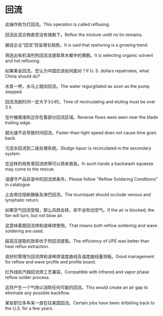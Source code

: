 # 回流

<p><span class="chinese">此操作称为打回流。</span><span class="english">This operation is called refluxing.</span></p>

<p><span class="chinese">回流此混合物直至没有锡剩下。</span><span class="english">Reflux the mixture untill no tin remains.</span></p>

<p><span class="chinese">据说企业“回流”将呈增长趋势。</span><span class="english">It is said that reshoring is a growing trend.</span></p>

<p><span class="chinese">筛选出有机溶剂热回流法提取草木樨中的黄酮。</span><span class="english">It is selecting organic solvent and hot refluxing.</span></p>

<p><span class="chinese">如果美金回流，您认为中国应该如何面对？</span><span class="english">If U. S. dollars repatriates, what China should do?</span></p>

<p><span class="chinese">水泵一停，水马上就向回流。</span><span class="english">The water regurgitated as soon as the pump stopped.</span></p>

<p><span class="chinese">回流洗脱时间一定大于3小时。</span><span class="english">Time of recirculating and eluting must be over 3 h.</span></p>

<p><span class="chinese">在叶栅尾缘附近存在着部分回流区域。</span><span class="english">Reverse flows were seen near the blade trailing edge.</span></p>

<p><span class="chinese">超光速不会导致时间回流。</span><span class="english">Faster-than-light speed does not cause time goes back.</span></p>

<p><span class="chinese">污泥水回流到二级处理系统。</span><span class="english">Sludge liquor is recirculated in the secondary system.</span></p>

<p><span class="chinese">在这样的局势里回流挤牌可以用来救急。</span><span class="english">In such hands a backwash squeeze may come to the rescue.</span></p>

<p><span class="chinese">请遵守产品目录中的回流焊条件。</span><span class="english">Please follow "Reflow Soldering Conditions" in catalogue.</span></p>

<p><span class="chinese">止血带应阻断静脉及淋巴回流。</span><span class="english">The tourniquet should occlude venous and lymphatic return.</span></p>

<p><span class="chinese">如果空气回流受阻，那么风扇会转，却不会吹动空气。</span><span class="english">If the air is blocked, the fan will turn, but not blow air.</span></p>

<p><span class="chinese">这意味着既回流焊和波峰焊使用。</span><span class="english">That means both reflow soldering and wave soldering are used.</span></p>

<p><span class="chinese">超高压提取的效率优于热回流提取。</span><span class="english">The efficiency of UPE was better than heat reflux extraction.</span></p>

<p><span class="chinese">良好的管理为回流焊和波峰焊温度曲线及温度曲线量测板。</span><span class="english">Good management for reflow and wave profile and profile board.</span></p>

<p><span class="chinese">红外线和汽相回流焊工艺兼容。</span><span class="english">Compatible with infrared and vapor phase reflow solder process.</span></p>

<p><span class="chinese">这将产生一个气隙以消除任何可能的回流。</span><span class="english">This would create an air gap to eliminate any possible backflow.</span></p>

<p><span class="chinese">某些职位多年来一直在往美国回流。</span><span class="english">Certain jobs have been dribbling back to the U.S. for a few years.</span></p>

